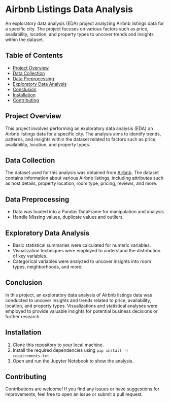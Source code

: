 # Airbnb Listings Data Analysis

An exploratory data analysis (EDA) project analyzing Airbnb listings data for a specific city. The project focuses on various factors such as price, availability, location, and property types to uncover trends and insights within the dataset.

## Table of Contents

- [Project Overview](#project-overview)
- [Data Collection](#data-collection)
- [Data Preprocessing](#data-preprocessing)
- [Exploratory Data Analysis](#exploratory-data-analysis)
- [Conclusion](#conclusion)
- [Installation](#installation)
- [Contributing](#contributing)

## Project Overview

This project involves performing an exploratory data analysis (EDA) on Airbnb listings data for a specific city. The analysis aims to identify trends, patterns, and insights within the dataset related to factors such as price, availability, location, and property types.

## Data Collection

The dataset used for this analysis was obtained from [Airbnb](http://insideairbnb.com/get-the-data/). The dataset contains information about various Airbnb listings, including attributes such as host details, property location, room type, pricing, reviews, and more.

## Data Preprocessing

- Data was loaded into a Pandas DataFrame for manipulation and analysis.
- Handle Missing values, duplicate values and outliers.

## Exploratory Data Analysis

- Basic statistical summaries were calculated for numeric variables.
- Visualization techniques were employed to understand the distribution of key variables.
- Categorical variables were analyzed to uncover insights into room types, neighborhoods, and more.

## Conclusion

In this project, an exploratory data analysis of Airbnb listings data was conducted to uncover insights and trends related to price, availability, location, and property types. Visualizations and statistical analyses were employed to provide valuable insights for potential business decisions or further research.

## Installation

1. Clone this repository to your local machine.
2. Install the required dependencies using `pip install -r requirements.txt`.
3. Open and run the Jupyter Notebook to show the analysis.

## Contributing

Contributions are welcome! If you find any issues or have suggestions for improvements, feel free to open an issue or submit a pull request.
